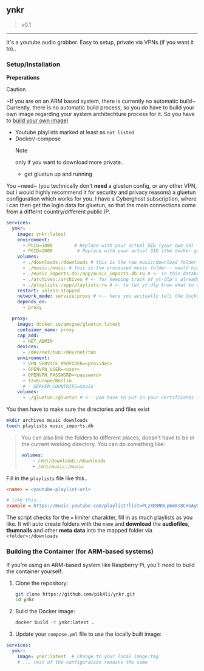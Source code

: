 ## ynkr

> v0.1

---

It's a youtube audio grabber. Easy to setup, private via VPNs (if you want it
to)..

### **Setup/Installation**

**Preperations**

> [!CAUTION]
> ~If you are on an ARM based system, there is currently no automatic build~
> Currently, there is no automatic build process, so you do have to build your
> own image regarding your system architechture
> process for it. So you have to [build your own image](#building-the-container-for-arm-based-systems))

- Youtube playlists marked at least as `not listed`
- Docker/-compose
  > [!NOTE]
  > only if you want to download more private..
  >
  > - get gluetun up and running

You ~need~ (you technically don't **need** a gluetun config, or any other VPN, but i would highly recommend it for security and privacy reasons) a gluetun configuration which works for you. I have a Cyberghost subscription, where i can then get the login data for gluetun, so that the main connections come from a differnt country/different public IP.

```yml
services:
  ynkr:
    image: ynkr:latest
    environment:
      - PUID=1000        # Replace with your actual UID (your own id)
      - PGID=1000         # Replace with your actual GID (the docker group)
    volumes:
      - ./downloads:/downloads # this is the raw music/download folder -> playlists same as in source
      - ./music:/music # this is the processed music folder - would highly recommend setting up a jellyfin instance/container, which points to this exact folder path
      - ./music_imports.db:/app/music_imports.db:rw # <- in this database file, we will store and keep track of the processed data, so that we dont need to generate too much ai requests.
      - ./archives:/archives # <- for keeping track of yt-dlp's already downloaded tracks
      - ./playlists:/app/playlists:ro # <- to let yt-dlp know what to download
    restart: unless-stopped
    network_mode: service:proxy # <-- here you acctually tell the docker socket, to use gluetun network for the ynkr app!!
    depends_on:
      - proxy

  proxy:
    image: docker.io/qmcgaw/gluetun:latest
    container_name: proxy
    cap_add:
      - NET_ADMIN
    devices:
      - /dev/net/tun:/dev/net/tun
    environment:
      - VPN_SERVICE_PROVIDER=<provider>
      - OPENVPN_USER=<user>
      - OPENVPN_PASSWORD=<password>
      - TZ=Europe/Berlin
      # - SERVER_COUNTRIES=Spain
    volumes:
      - ./gluetun:/gluetun # <-- you have to put in your certificates in there!!
```

You then have to make sure the directories and files exist

```bash
mkdir archives music downloads
touch playlists music_imports.db
```

> You can also link the folders to different places, doesn't have to be in the
> current working directory.
> You can do something like:
> ```yml title="compose.yml"
> volumes:
>     - /mnt/downloads:/downloads
>     - /mnt/music:/music
> ```

Fill in the `playlists` file like this..

```ini title="playlists.env"
<name> = <youtube-playlist-url>

# like this..
example = https://music.youtube.com/playlist?list=PLzXB9N9Lp6mXs8CHGAyMndCQdHWZS5aPR&si=3EJP2wEwB5oy63UF
```

The script checks for the `=` limiter charakter, fill in as much playlists as you like. It will auto create folders with the `name` and **download** the **audiofiles**, **thumnails** and other **meta** **data** into the mapped folder via `<folder>:/downloads`

### Building the Container (for ARM-based systems)

If you're using an ARM-based system like Raspberry Pi, you'll need to build the container yourself:

1. Clone the repository:
   ```bash
   git clone https://github.com/pik4li/ynkr.git
   cd ynkr
   ```

2. Build the Docker image:
   ```bash
   docker build -t ynkr:latest .
   ```

3. Update your `compose.yml` file to use the locally built image:
```yml
services:
  ynkr:
    image: ynkr:latest  # Change to your local image:tag
    # ... rest of the configuration remains the same
```
